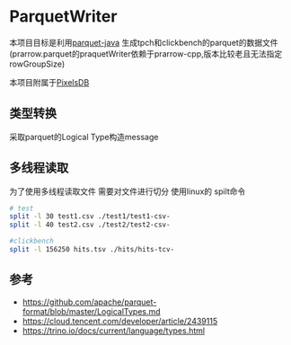 # ParquetWriter
本项目目标是利用[parquet-java](https://github.com/apache/parquet-java)
生成tpch和clickbench的parquet的数据文件(prarrow.parquet的praquetWriter依赖于prarrow-cpp,版本比较老且无法指定rowGroupSize)

本项目附属于[PixelsDB](https://github.com/pixelsdb)

## 类型转换
采取parquet的Logical Type构造message 

## 多线程读取
为了使用多线程读取文件
需要对文件进行切分
使用linux的 spilt命令
```bash
# test 
split -l 30 test1.csv ./test1/test1-csv-
split -l 40 test2.csv ./test2/test2-csv-

#clickbench 
split -l 156250 hits.tsv ./hits/hits-tcv-

```

## 参考
- https://github.com/apache/parquet-format/blob/master/LogicalTypes.md
- https://cloud.tencent.com/developer/article/2439115
- https://trino.io/docs/current/language/types.html
